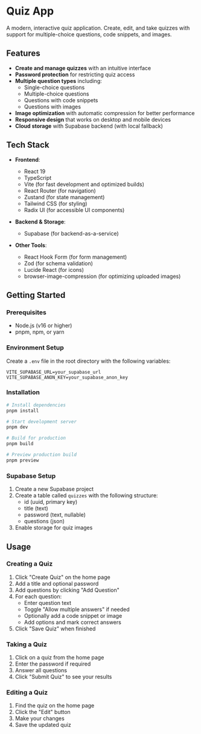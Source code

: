 # Quiz App

A modern, interactive quiz application. Create, edit, and take quizzes with support for multiple-choice questions, code snippets, and images.

## Features

- **Create and manage quizzes** with an intuitive interface
- **Password protection** for restricting quiz access
- **Multiple question types** including:
  - Single-choice questions
  - Multiple-choice questions
  - Questions with code snippets
  - Questions with images
- **Image optimization** with automatic compression for better performance
- **Responsive design** that works on desktop and mobile devices
- **Cloud storage** with Supabase backend (with local fallback)

## Tech Stack

- **Frontend**:
  - React 19
  - TypeScript
  - Vite (for fast development and optimized builds)
  - React Router (for navigation)
  - Zustand (for state management)
  - Tailwind CSS (for styling)
  - Radix UI (for accessible UI components)

- **Backend & Storage**:
  - Supabase (for backend-as-a-service)

- **Other Tools**:
  - React Hook Form (for form management)
  - Zod (for schema validation)
  - Lucide React (for icons)
  - browser-image-compression (for optimizing uploaded images)

## Getting Started

### Prerequisites

- Node.js (v16 or higher)
- pnpm, npm, or yarn

### Environment Setup

Create a `.env` file in the root directory with the following variables:

```shell
VITE_SUPABASE_URL=your_supabase_url
VITE_SUPABASE_ANON_KEY=your_supabase_anon_key
```

### Installation

```bash
# Install dependencies
pnpm install

# Start development server
pnpm dev

# Build for production
pnpm build

# Preview production build
pnpm preview
```

### Supabase Setup

1. Create a new Supabase project
2. Create a table called `quizzes` with the following structure:
   - id (uuid, primary key)
   - title (text)
   - password (text, nullable)
   - questions (json)
3. Enable storage for quiz images

## Usage

### Creating a Quiz

1. Click "Create Quiz" on the home page
2. Add a title and optional password
3. Add questions by clicking "Add Question"
4. For each question:
   - Enter question text
   - Toggle "Allow multiple answers" if needed
   - Optionally add a code snippet or image
   - Add options and mark correct answers
5. Click "Save Quiz" when finished

### Taking a Quiz

1. Click on a quiz from the home page
2. Enter the password if required
3. Answer all questions
4. Click "Submit Quiz" to see your results

### Editing a Quiz

1. Find the quiz on the home page
2. Click the "Edit" button
3. Make your changes
4. Save the updated quiz
